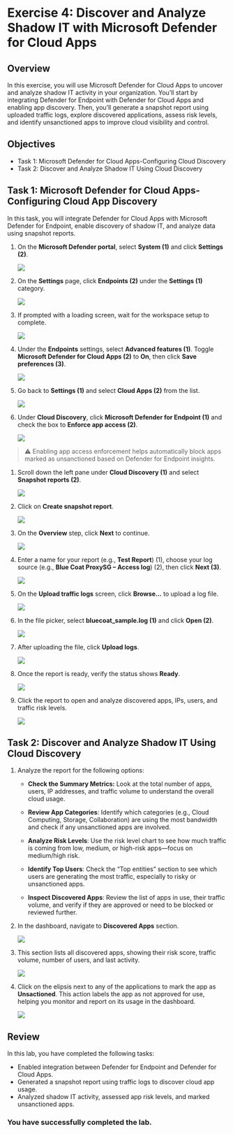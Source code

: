 # Exercise 4: Discover and Analyze Shadow IT with Microsoft Defender for Cloud Apps

## Overview

In this exercise, you will use Microsoft Defender for Cloud Apps to uncover and analyze shadow IT activity in your organization. You’ll start by integrating Defender for Endpoint with Defender for Cloud Apps and enabling app discovery. Then, you’ll generate a snapshot report using uploaded traffic logs, explore discovered applications, assess risk levels, and identify unsanctioned apps to improve cloud visibility and control.

## Objectives

- Task 1: Microsoft Defender for Cloud Apps-Configuring Cloud Discovery
- Task 2: Discover and Analyze Shadow IT Using Cloud Discovery 

## Task 1: Microsoft Defender for Cloud Apps- Configuring Cloud App Discovery

In this task, you will integrate Defender for Cloud Apps with Microsoft Defender for Endpoint, enable discovery of shadow IT, and analyze data using snapshot reports.

1. On the **Microsoft Defender portal**, select **System (1)** and click **Settings (2)**.

   ![](./media/rd_day1_ex4_t1_3.png)

1. On the **Settings** page, click **Endpoints (2)** under the **Settings (1)** category.

   ![](./media/rd_day1_ex4_t1_4.png)

1. If prompted with a loading screen, wait for the workspace setup to complete.

   ![](./media/rd_day1_ex4_t1_5.png)

1. Under the **Endpoints** settings, select **Advanced features (1)**. Toggle **Microsoft Defender for Cloud Apps (2)** to **On**, then click **Save preferences (3)**.

   ![](./media/rd_day1_ex4_t1_6.png)

1. Go back to **Settings (1)** and select **Cloud Apps (2)** from the list.

   ![](./media/rd_day1_ex4_t1_7.png)

1. Under **Cloud Discovery**, click **Microsoft Defender for Endpoint (1)** and check the box to **Enforce app access (2)**.

   ![](./media/rd_day1_ex4_t1_8.png)

> ⚠️ Enabling app access enforcement helps automatically block apps marked as unsanctioned based on Defender for Endpoint insights.

1. Scroll down the left pane under **Cloud Discovery (1)** and select **Snapshot reports (2)**.

   ![](./media/rd_day1_ex4_t1_9.png)

1. Click on **Create snapshot report**.

   ![](./media/rd_day1_ex4_t1_10.png)

1. On the **Overview** step, click **Next** to continue.

   ![](./media/rd_day1_ex4_t1_11.png)

1. Enter a name for your report (e.g., **Test Report**) (1), choose your log source (e.g., **Blue Coat ProxySG – Access log**) (2), then click **Next (3)**.

   ![](./media/rd_day1_ex4_t1_12.png)

1. On the **Upload traffic logs** screen, click **Browse…** to upload a log file.

   ![](./media/rd_day1_ex4_t1_13.png)

1. In the file picker, select **bluecoat_sample.log (1)** and click **Open (2)**.

   ![](./media/rd_day1_ex4_t1_14.png)

1. After uploading the file, click **Upload logs**.

   ![](./media/rd_day1_ex4_t1_15.png)

1. Once the report is ready, verify the status shows **Ready**.

   ![](./media/rd_day1_ex4_t1_16.png)

1. Click the report to open and analyze discovered apps, IPs, users, and traffic risk levels.

   ![](./media/rd_day1_ex4_t1_17.png)

## Task 2: Discover and Analyze Shadow IT Using Cloud Discovery

1. Analyze the report for the following options:

    - **Check the Summary Metrics:** Look at the total number of apps, users, IP addresses, and traffic volume to understand the overall cloud usage.
    
    - **Review App Categories**: Identify which categories (e.g., Cloud Computing, Storage, Collaboration) are using the most bandwidth and check if any unsanctioned apps are involved.
    
    - **Analyze Risk Levels**: Use the risk level chart to see how much traffic is coming from low, medium, or high-risk apps—focus on medium/high risk.
    
    - **Identify Top Users**: Check the “Top entities” section to see which users are generating the most traffic, especially to risky or unsanctioned apps.
    
    - **Inspect Discovered Apps**: Review the list of apps in use, their traffic volume, and verify if they are approved or need to be blocked or reviewed further.

1. In the dashboard, navigate to **Discovered Apps** section.

   ![](./media/rd_day1_ex4_t2_1.png)

1. This section lists all discovered apps, showing their risk score, traffic volume, number of users, and last activity.

   ![](./media/rd_day1_ex4_t2_2.png)

1. Click on the elipsis next to any of the applications to mark the app as **Unsactioned**. This action labels the app as not approved for use, helping you monitor and report on its usage in the dashboard.

   ![](./media/rd_day1_ex4_t2_3.png)

## Review

In this lab, you have completed the following tasks:

- Enabled integration between Defender for Endpoint and Defender for Cloud Apps.
- Generated a snapshot report using traffic logs to discover cloud app usage.
- Analyzed shadow IT activity, assessed app risk levels, and marked unsanctioned apps.

### You have successfully completed the lab.
